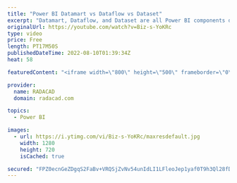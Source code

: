 ```yaml
---
title: "Power BI Datamart vs Dataflow vs Dataset"
excerpt: "Datamart, Dataflow, and Dataset are all Power BI components dealing with the data. I have presented about these a lot, and one of the questions I get is: What is the difference between Dataflow, Dataset, and Datamart? So I thought to explain it in a video and help everyone in that understanding. In this"
originalUrl: https://youtube.com/watch?v=Biz-s-YoKRc
type: video
price: Free
length: PT17M50S
publishedDateTime: 2022-08-10T01:39:34Z
heat: 58

featuredContent: "<iframe width=\"800\" height=\"500\" frameborder=\"0\" src=\"https://www.youtube.com/embed/Biz-s-YoKRc\" allow=\"accelerometer; autoplay; encrypted-media; gyroscope; picture-in-picture\" allowfullscreen></iframe>"

provider:
  name: RADACAD
  domain: radacad.com

topics:
  - Power BI

images:
  - url: https://i.ytimg.com/vi/Biz-s-YoKRc/maxresdefault.jpg
    width: 1280
    height: 720
    isCached: true

secured: "FPZ0ecnGeZDgqS2FaBv+VRQSjZvNv54unIdLI1LFleoJep1yaf0T9h3Ql28fDxadr04z93JB20wfS9HUCx3uFBHERcVXuE7LYgE+mu9cp8Cd5/I90IMaUp2jPZtg+geiBbBoWmwj3WI3kZXKexfmEfl+GeFsXNqWIhX//0LYX8CXz68gJz6tu8jOLnDL+GGngN6BwzOGV0F8RQY4TFt558KwK3wX1qutPD5ShGt5mT9M9yzqkgU2iZ+D6xEGwQf4/gFBduUBqly3NkJYm7kUJOp1dS324wdHcM3ohXTjJukoU0/akMZP4yPdOyr0lEYZSE1ETZSYAoyg644e7xW2/5rskMzLw1yhUTtwDR6y5rgLH05ONOf2I1Igqu4xGnqv4cbcg5/tHSJsFwDlDqp/o1V9uOY74TaK/cEYQfn0DRo=;wX/hJBXw9wptToehOZZGUw=="
---
```


